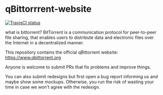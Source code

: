 qBittorrrent-website
===
[![TravisCI status](https://travis-ci.org/qbittorrent/qBittorrent-website.svg?branch=master)](https://travis-ci.org/qbittorrent/qBittorrent-website)

what is bittorrent?
BitTorrent is a communication protocol for peer-to-peer file sharing, that enables users to distribute data and electronic files over the Internet in a decentralized manner.

This repository contains the official qBittorrent website: https://www.qbittorrent.org

Anyone is welcome to submit PRs that fix problems and improve things.

You can also submit redesigns but first open a bug report informing us and maybe show some mockups. Otherwise, you run the risk of wasting your time in case we won't agree with the redesign.
